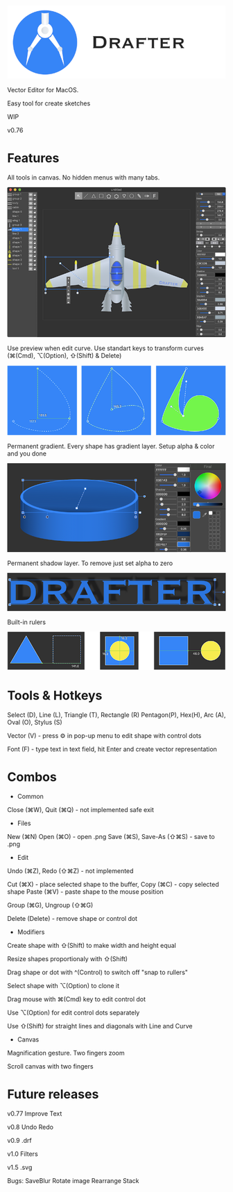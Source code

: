 ![Screenshot](screenshot/logo.png)

Vector Editor for MacOS.

Easy tool for create sketches

WIP

v0.76

# Features

All tools in canvas. No hidden menus with many tabs.

![Screenshot](screenshot/screenshot1.png)

Use preview when edit curve. Use standart keys to transform curves (⌘(Cmd), ⌥(Option), ⇧(Shift) & Delete)

![Screenshot](screenshot/screenshot2.png)

Permanent gradient. Every shape has gradient layer.  Setup alpha & color and you done

![Screenshot](screenshot/screenshot3.png)

Permanent shadow layer. To remove just set alpha to zero

![Screenshot](screenshot/screenshot4.png)

Built-in rulers

![Screenshot](screenshot/screenshot5.png)


# Tools & Hotkeys

Select (D), Line (L), Triangle (T), Rectangle (R) Pentagon(P), Hex(H), Arc (A), Oval (O), Stylus (S)

Vector (V) - press ⚙ in pop-up menu to edit shape with control dots

Font (F) - type text in text field, hit Enter and create vector representation

# Combos

- Common

Close (⌘W), Quit (⌘Q) - not implemented safe exit

- Files

New (⌘N) Open (⌘O) - open .png  Save (⌘S), Save-As (⇧⌘S) - save to .png

- Edit

Undo (⌘Z), Redo (⇧⌘Z) - not implemented

Cut (⌘X) - place selected shape to the buffer, Copy (⌘C) - copy selected shape
Paste (⌘V) - paste shape to the mouse position

Group (⌘G), Ungroup (⇧⌘G) 

Delete (Delete) - remove shape or control dot

- Modifiers

Create shape with ⇧(Shift) to make width and height equal

Resize shapes proportionaly with ⇧(Shift)

Drag shape or dot with ^(Control) to switch off "snap to rullers"

Select shape with ⌥(Option) to clone it

Drag mouse with  ⌘(Cmd) key to edit control dot

Use ⌥(Option) for edit control dots separately

Use ⇧(Shift) for straight lines and diagonals with Line and Curve

- Canvas

Magnification gesture. Two fingers zoom

Scroll canvas with two fingers


# Future releases

v0.77 Improve Text

v0.8 Undo Redo

v0.9 .drf

v1.0 Filters

v1.5 .svg

Bugs:  SaveBlur Rotate image Rearrange Stack


